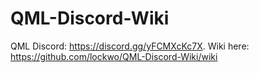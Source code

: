 # QML-Discord-Wiki
QML Discord: https://discord.gg/yFCMXcKc7X. Wiki here: https://github.com/lockwo/QML-Discord-Wiki/wiki
